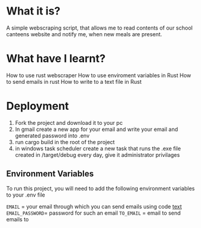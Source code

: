# What it is?
A simple webscraping script, that allows me to read contents of our school
canteens website and notify me, when new meals are present.

# What have I learnt?
How to use rust webscraper
How to use enviroment variables in Rust
How to send emails in rust
How to write to a text file in Rust

# Deployment
1. Fork the project and download it to your pc
2. In gmail create a new app for your email and write your email and 
generated password into .env
3. run cargo build in the root of the project
4. in windows task scheduler create a new task that runs the .exe file created in /target/debug every day, give it administrator privilages

## Environment Variables

To run this project, you will need to add the following environment variables to your .env file

`EMAIL` = your email through which you can send emails using code [text](https://www.youtube.com/watch?v=JRCJ6RtE3xU&t=599s&ab_channel=CoreySchafer)
`EMAIL_PASSWORD`= password for such an email
`TO_EMAIL` = email to send emails to 
